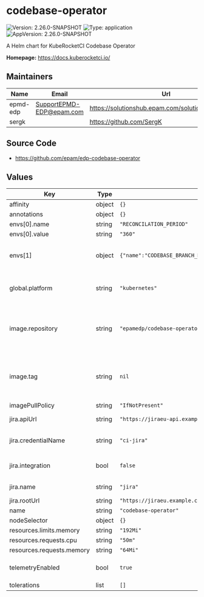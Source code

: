 # codebase-operator

![Version: 2.26.0-SNAPSHOT](https://img.shields.io/badge/Version-2.26.0--SNAPSHOT-informational?style=flat-square) ![Type: application](https://img.shields.io/badge/Type-application-informational?style=flat-square) ![AppVersion: 2.26.0-SNAPSHOT](https://img.shields.io/badge/AppVersion-2.26.0--SNAPSHOT-informational?style=flat-square)

A Helm chart for KubeRocketCI Codebase Operator

**Homepage:** <https://docs.kuberocketci.io/>

## Maintainers

| Name | Email | Url |
| ---- | ------ | --- |
| epmd-edp | <SupportEPMD-EDP@epam.com> | <https://solutionshub.epam.com/solution/kuberocketci> |
| sergk |  | <https://github.com/SergK> |

## Source Code

* <https://github.com/epam/edp-codebase-operator>

## Values

| Key | Type | Default | Description |
|-----|------|---------|-------------|
| affinity | object | `{}` |  |
| annotations | object | `{}` |  |
| envs[0].name | string | `"RECONCILATION_PERIOD"` |  |
| envs[0].value | string | `"360"` |  |
| envs[1] | object | `{"name":"CODEBASE_BRANCH_MAX_CONCURRENT_RECONCILES","value":"3"}` | Maximum number of parallel reconciliation codebasebranches |
| global.platform | string | `"kubernetes"` | platform type that can be "kubernetes" or "openshift" |
| image.repository | string | `"epamedp/codebase-operator"` | EDP codebase-operator Docker image name. The released image can be found on [Dockerhub](https://hub.docker.com/r/epamedp/codebase-operator) |
| image.tag | string | `nil` | EDP codebase-operator Docker image tag. The released image can be found on [Dockerhub](https://hub.docker.com/r/epamedp/codebase-operator/tags) |
| imagePullPolicy | string | `"IfNotPresent"` |  |
| jira.apiUrl | string | `"https://jiraeu-api.example.com"` | API URL for development |
| jira.credentialName | string | `"ci-jira"` | Name of secret with credentials to Jira server |
| jira.integration | bool | `false` | Flag to enable/disable Jira integration |
| jira.name | string | `"jira"` | JiraServer CR name |
| jira.rootUrl | string | `"https://jiraeu.example.com"` | URL to Jira server |
| name | string | `"codebase-operator"` | component name |
| nodeSelector | object | `{}` |  |
| resources.limits.memory | string | `"192Mi"` |  |
| resources.requests.cpu | string | `"50m"` |  |
| resources.requests.memory | string | `"64Mi"` |  |
| telemetryEnabled | bool | `true` | Flag to enable/disable telemetry |
| tolerations | list | `[]` |  |

